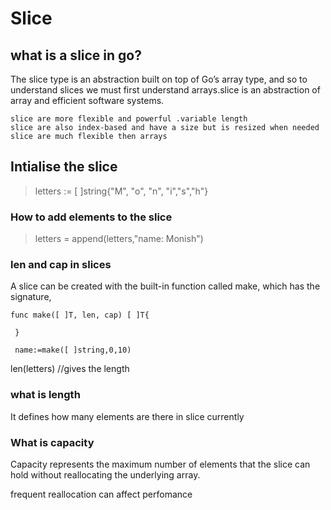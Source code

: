 # Slice 
## what is a slice in go?
   The slice type is an abstraction built on top of Go’s array type, and so to understand slices we must first understand arrays.slice is an abstraction of array
and efficient software systems.

    slice are more flexible and powerful .variable length
    slice are also index-based and have a size but is resized when needed
    slice are much flexible then arrays
    
## Intialise the slice
>   letters := [ ]string{"M", "o", "n", "i","s","h"}

### How to add elements to the slice
>  letters = append(letters,"name: Monish")

### len and cap in slices
 
 
 A slice can be created with the built-in function called make, which has the signature,


 
``` 
func make([ ]T, len, cap) [ ]T{

 }
```

``` 
 name:=make([ ]string,0,10) 
```

 len(letters)   //gives the length 


### what is length 
  It defines how many elements are there in slice currently
 
### What is capacity
 Capacity represents the maximum number of elements that the slice can hold without reallocating the underlying array.
  
   frequent reallocation can affect perfomance
